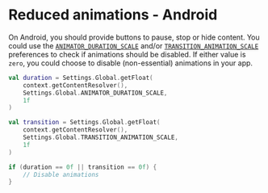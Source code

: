 # Reduced animations - Android

On Android, you should provide buttons to pause, stop or hide content. You could use the [`ANIMATOR_DURATION_SCALE`](https://developer.android.com/reference/android/provider/Settings.Global#ANIMATOR_DURATION_SCALE) and/or [`TRANSITION_ANIMATION_SCALE`](https://developer.android.com/reference/android/provider/Settings.Global#TRANSITION_ANIMATION_SCALE) preferences to check if animations should be disabled. If either value is `zero`, you could choose to disable (non-essential) animations in your app.

```kotlin
val duration = Settings.Global.getFloat(
    context.getContentResolver(),
    Settings.Global.ANIMATOR_DURATION_SCALE,
    1f
)

val transition = Settings.Global.getFloat(
    context.getContentResolver(),
    Settings.Global.TRANSITION_ANIMATION_SCALE,
    1f
)

if (duration == 0f || transition == 0f) {
    // Disable animations
}
```
